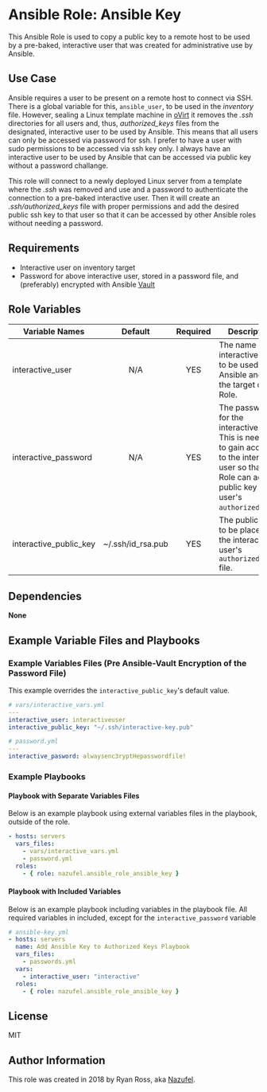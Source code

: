 # Ansible Role: Ansible Key

This Ansible Role is used to copy a public key to a remote host to be used by a pre-baked, interactive user that was created for administrative use by Ansible.

## Use Case

Ansible requires a user to be present on a remote host to connect via SSH. There is a global variable for this, `ansible_user`, to be used in the *inventory* file. However, sealing a Linux template machine in [oVirt](https://www.ovirt.org/documentation/vmm-guide/chap-Templates/) it removes the *.ssh* directories for all users and, thus, *authorized_keys* files from the designated, interactive user to be used by Ansible. This means that all users can only be accessed via password for ssh. I prefer to have a user with sudo permissions to be accessed via ssh key only. I always have an interactive user to be used by Ansible that can be accessed via public key without a password challange.

This role will connect to a newly deployed Linux server from a template where the *.ssh* was removed and use and a password to authenticate the connection to a pre-baked interactive user. Then it will create an *.ssh/authorized_keys* file with proper permissions and add the desired public ssh key to that user so that it can be accessed by other Ansible roles without needing a password.

## Requirements

* Interactive user on inventory target
* Password for above interactive user, stored in a password file, and (preferably) encrypted with Ansible [Vault](https://docs.ansible.com/ansible/2.4/vault.html)


## Role Variables

Variable Names | Default | Required | Description
---------------| :-----: | :------: | -----------
interactive_user | N/A | YES | The name of the interactive user to be used by Ansible and is the target of this Role.
interactive_password | N/A | YES | The password for the interactive user. This is needed to gain access to the interactive user so that this Role can add a public key to the user's `authorized_keys`.
interactive_public_key | ~/.ssh/id_rsa.pub | YES | The public key to be placed into the interactive user's `authorized_keys` file.

## Dependencies

**None**

## Example Variable Files and Playbooks

### Example Variables Files (Pre Ansible-Vault Encryption of the Password File)

This example overrides the `interactive_public_key`'s default value.
```yml
# vars/interactive_vars.yml
---
interactive_user: interactiveuser
interactive_public_key: "~/.ssh/interactive-key.pub"
```

```yml
# password.yml
---
interactive_pasword: alwaysenc3ryptHepasswordfile!
```

### Example Playbooks

#### Playbook with Separate Variables Files

Below is an example playbook using external variables files in the playbook, outside of the role.

```yml
- hosts: servers
  vars_files:
    - vars/interactive_vars.yml
    - password.yml
  roles:
    - { role: nazufel.ansible_role_ansible_key }
```

#### Playbook with Included Variables

Below is an example playbook including variables in the playbook file. All required variables in included, except for the `interactive_password` variable

```yml
# ansible-key.yml
- hosts: servers
  name: Add Ansible Key to Authorized Keys Playbook
  vars_files:
    - passwords.yml
  vars:
    - interactive_user: "interactive"
  roles:
    - { role: nazufel.ansible_role_ansible_key }
```

## License

MIT

## Author Information

This role was created in 2018 by Ryan Ross, aka [Nazufel](https://github.com/nazufel).
